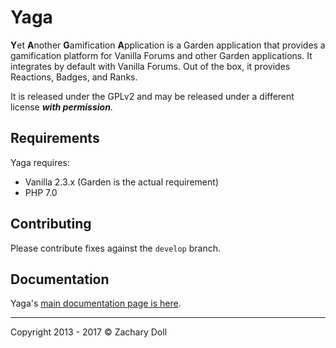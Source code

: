 # Yaga

**Y**&#8203;et **A**&#8203;nother **G**&#8203;amification **A**&#8203;pplication is a Garden application that provides a gamification platform for Vanilla Forums and other Garden applications. It integrates by default with Vanilla Forums. Out of the box, it provides Reactions, Badges, and Ranks.

It is released under the GPLv2 and may be released under a different license _**with permission**_.

## Requirements

Yaga requires:

* Vanilla 2.3.x (Garden is the actual requirement)
* PHP 7.0

## Contributing

Please contribute fixes against the `develop` branch.

## Documentation

Yaga's [main documentation page is here](http://hgtonight.github.io/Application-Yaga/).

---
Copyright 2013 - 2017 © Zachary Doll
